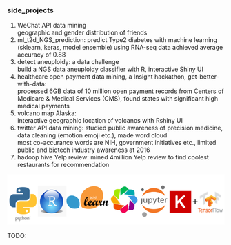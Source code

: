 ### side_projects
1. WeChat API data mining  
geographic and gender distribution of friends  
2. ml_t2d_NGS_prediction: 
predict Type2 diabetes with machine learning (sklearn, keras, model ensemble) using RNA-seq data
achieved average accuracy of 0.88
2. detect aneuploidy: a data challenge  
build a NGS data aneuploidy classifier with R, interactive Shiny UI  
3. healthcare open payment data mining, a Insight hackathon, get-better-with-data:  
processed 6GB data of 10 million open payment records from Centers of Medicare & Medical Services (CMS), found states with significant high medical payments  
4. volcano map Alaska:  
interactive geographic location of volcanos with Rshiny UI  
2. twitter API data mining: 
studied public awareness of precision medicine, data cleaning (emotion emoji etc.), made word cloud  
most co-accurance words are NIH, government initiatives etc., limited public and biotech industry awareness at 2016 
1. hadoop hive Yelp review: 
mined 4million Yelp review to find coolest restaurants for recommendation

![img](img/tech_stack.png)

TODO:  
  
 

 
